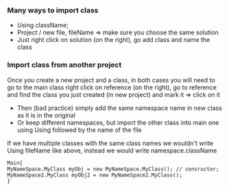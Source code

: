 
### Many ways to import class 
* Using className;
* Project / new file, fileName => make sure you choose the same solution
* Just right click on solution (on the right), go add class and name the class 

### Import class from another project
Once you create a new project and a class, in both cases you will need to
go to the main class right click on reference (on the right),
go to reference and find the class you just created (in new project) and mark it => click on it

* Then (bad practice) simply add the same namespace name in new class as it is in the original
* Or keep different namespaces, but import the other class into main one using Using followed by
the name of the file 

If we have multiple classes with the same class names we wouldn't write Using fileName like above,
instead we would write namespace.className 
```Example:
Main{
MyNameSpace.MyClass myObj = new MyNameSpace.MyClass(); // consructor;
MyNameSpace2.MyClass myObj2 = new MyNameSpace2.MyClass();
}

```
